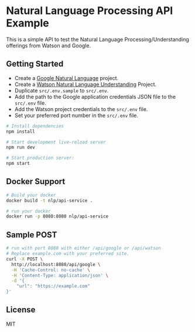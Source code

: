 Natural Language Processing API Example
=======================================

This is a simple API to test the Natural Language Processing/Understanding offerings from Watson and Google.


Getting Started
---------------
 - Create a [Google Natural Language](https://cloud.google.com/natural-language/docs/quickstart) project.
 - Create a [Watson Natural Language Understanding](https://www.ibm.com/watson/services/natural-language-understanding/) Project.
 - Duplicate `src/.env.sample` to `src/.env`.
 - Add the path to the Google application credentials JSON file to the `src/.env` file. 
 - Add the Watson project credentials to the `src/.env` file.
 - Set your preferred port number in the `src/.env` file.


```sh
# Install dependencies
npm install

# Start development live-reload server
npm run dev

# Start production server:
npm start
```
Docker Support
--------------
```sh
# Build your docker
docker build -t nlp/api-service .

# run your docker
docker run -p 8080:8080 nlp/api-service 

```
Sample POST
-----------
```sh
# run with port 8080 with either /api/google or /api/watson
# Replace example.com with your preferred site.
curl -X POST \
  http://localhost:8080/api/google \
  -H 'Cache-Control: no-cache' \
  -H 'Content-Type: application/json' \
  -d '{
	"url": "https://example.com"
}'
```

License
-------

MIT
